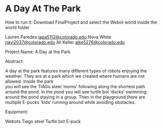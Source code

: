 # A Day At The Park
How to run it: Download FinalProject and select the Webot world inside the world folder

Lauren Paredes  lapa5112@colorado.edu
Nova White       nayi2037@colorado.edu
Ali Keller	     alke5276@colorado.edu 

Project Name: A Day at the Park

Abstract:
	
  A day at the park features many different types of robots enjoying the weather. They are at a park which we created where humans are not allowed. Inside the park      
  you will see the TIAGo steel ‘moms’ following along the shortest path around the pond. In the pond you will see turtle bot ‘ducks’ swimming around the pond 
  staying in a group. Then in the playground there are multiple E-pucks ‘kids’ running around while avoiding obstacles.

Equipment:

  Webots
  Tiago steel
  Turtle bot
  E-puck
